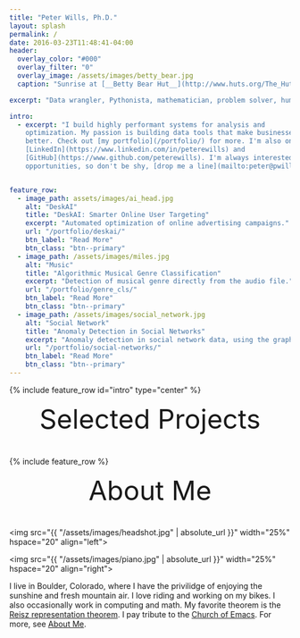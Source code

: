 ```yaml
---
title: "Peter Wills, Ph.D."
layout: splash
permalink: /
date: 2016-03-23T11:48:41-04:00
header:
  overlay_color: "#000"
  overlay_filter: "0"
  overlay_image: /assets/images/betty_bear.jpg
  caption: "Sunrise at [__Betty Bear Hut__](http://www.huts.org/The_Huts/bettybear.php)"

excerpt: "Data wrangler, Pythonista, mathematician, problem solver, human being"

intro: 
  - excerpt: "I build highly performant systems for analysis and
    optimization. My passion is building data tools that make businesses work
    better. Check out [my portfolio](/portfolio/) for more. I'm also on 
	[LinkedIn](https://www.linkedin.com/in/peterewills) and
    [GitHub](https://www.github.com/peterewills). I'm always interested in new
    opportunities, so don't be shy, [drop me a line](mailto:peter@pwills.com)!"


feature_row:
  - image_path: assets/images/ai_head.jpg
    alt: "DeskAI"
    title: "DeskAI: Smarter Online User Targeting"
    excerpt: "Automated optimization of online advertising campaigns."
    url: "/portfolio/deskai/"
    btn_label: "Read More"
    btn_class: "btn--primary"	
  - image_path: /assets/images/miles.jpg
    alt: "Music"
    title: "Algorithmic Musical Genre Classification"
    excerpt: "Detection of musical genre directly from the audio file."
    url: "/portfolio/genre_cls/"
    btn_label: "Read More"
    btn_class: "btn--primary"	
  - image_path: /assets/images/social_network.jpg
    alt: "Social Network"
    title: "Anomaly Detection in Social Networks"
    excerpt: "Anomaly detection in social network data, using the graph resistance."
    url: "/portfolio/social-networks/"
    btn_label: "Read More"
    btn_class: "btn--primary"
---
```


{% include feature_row id="intro" type="center" %}

<div style="margin-bottom:1cm" align="center"><font size="55">Selected Projects</font></div>

{% include feature_row %}

<div style="margin-bottom:1cm" align="center"><font size="55">About Me</font></div>


<img src="{{ "/assets/images/headshot.jpg" | absolute_url }}"
width="25%" hspace="20" align="left"> 


<img src="{{ "/assets/images/piano.jpg" | absolute_url }}"
width="25%" hspace="20" align="right"> 

I live in Boulder, Colorado, where I have the privilidge of enjoying the
sunshine and fresh mountain air. I love riding and working on my bikes. I also
occasionally work in computing and math. My favorite theorem is the
[Reisz representation theorem][1]. I pay tribute to the
[Church of Emacs][2]. For more, see [About Me](/about/).

[1]: https://en.wikipedia.org/wiki/Riesz_representation_theorem

[2]: https://www.gnu.org/fun/jokes/gospel.html
